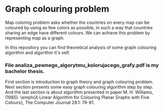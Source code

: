 # Graph colouring problem
Map coloring problem asks whether the countries on every map can be coloured by using as few colors as possible, in such a way that countries sharing an edge have different colours. We can achieve this problem by representing map as a graph.

In this repository you can find theoretical analysis of some graph colouring algorithm and algorithm it's self.

### File analiza_pewnego_algorytmu_kolorujacego_grafy.pdf is my bachelor thesis. 
First section is introduction to graph theory and graph colouring problem. 
Next section presents some easy graph colouring algorithm step by step.
And the last section is about algorithm presented in paper M. H. Williams, (1985). \emph{A Linear Algorithm for Colouring Planar Graphs with Five Colours}, The           Computer Journal 28.1: 78-81. 
### 
